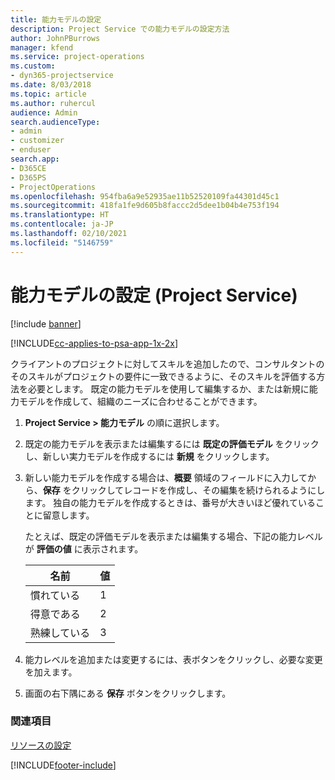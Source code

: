 ```yaml
---
title: 能力モデルの設定
description: Project Service での能力モデルの設定方法
author: JohnPBurrows
manager: kfend
ms.service: project-operations
ms.custom:
- dyn365-projectservice
ms.date: 8/03/2018
ms.topic: article
ms.author: ruhercul
audience: Admin
search.audienceType:
- admin
- customizer
- enduser
search.app:
- D365CE
- D365PS
- ProjectOperations
ms.openlocfilehash: 954fba6a9e52935ae11b52520109fa44301d45c1
ms.sourcegitcommit: 418fa1fe9d605b8faccc2d5dee1b04b4e753f194
ms.translationtype: HT
ms.contentlocale: ja-JP
ms.lasthandoff: 02/10/2021
ms.locfileid: "5146759"
---
```

# <a name="set-up-proficiency-models-project-service"></a>能力モデルの設定 (Project Service)

[!include [banner](../includes/psa-now-project-operations.md)]

[!INCLUDE[cc-applies-to-psa-app-1x-2x](../includes/cc-applies-to-psa-app-1x-2x.md)]

クライアントのプロジェクトに対してスキルを追加したので、コンサルタントのそのスキルがプロジェクトの要件に一致できるように、そのスキルを評価する方法を必要とします。 既定の能力モデルを使用して編集するか、または新規に能力モデルを作成して、組織のニーズに合わせることができます。  
  
1.  **Project Service > 能力モデル** の順に選択します。  
  
2.  既定の能力モデルを表示または編集するには **既定の評価モデル** をクリックし、新しい実力モデルを作成するには **新規** をクリックします。  
  
3.  新しい能力モデルを作成する場合は、**概要** 領域のフィールドに入力してから、**保存** をクリックしてレコードを作成し、その編集を続けられるようにします。 独自の能力モデルを作成するときは、番号が大きいほど優れていることに留意します。  
  
     たとえば、既定の評価モデルを表示または編集する場合、下記の能力レベルが **評価の値** に表示されます。  
  
    |名前|値|  
    |----------|-----------|  
    |慣れている|1|  
    |得意である|2|  
    |熟練している|3|  
  
4.  能力レベルを追加または変更するには、表ボタンをクリックし、必要な変更を加えます。  
  
5.  画面の右下隅にある **保存** ボタンをクリックします。  
  
### <a name="see-also"></a>関連項目  
 [リソースの設定](../psa/set-up-resources.md)


[!INCLUDE[footer-include](../includes/footer-banner.md)]